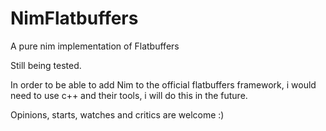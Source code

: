 # NimFlatbuffers
A pure nim implementation of Flatbuffers

Still being tested.


In order to be able to add Nim to the official flatbuffers framework, i would need to use c++ and their tools, i will do this in the future.

Opinions, starts, watches and critics are welcome :)
